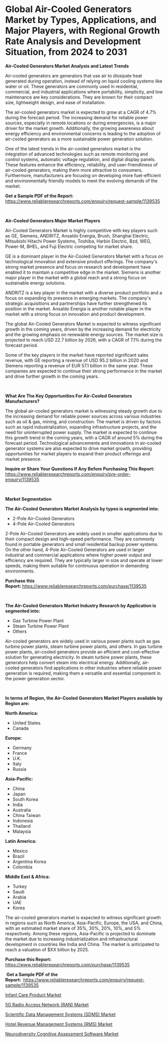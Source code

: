 <p><h1>Global Air-Cooled Generators Market by Types, Applications, and Major Players, with Regional Growth Rate Analysis and Development Situation, from 2024 to 2031</h1></p><p><strong>Air-Cooled Generators Market Analysis and Latest Trends</strong></p>
<p><p>Air-cooled generators are generators that use air to dissipate heat generated during operation, instead of relying on liquid cooling systems like water or oil. These generators are commonly used in residential, commercial, and industrial applications where portability, simplicity, and low maintenance are key considerations. They are known for their compact size, lightweight design, and ease of installation.</p><p>The air-cooled generators market is expected to grow at a CAGR of 4.7% during the forecast period. The increasing demand for reliable power sources, especially in remote locations or during emergencies, is a major driver for the market growth. Additionally, the growing awareness about energy efficiency and environmental concerns is leading to the adoption of air-cooled generators as a more sustainable power generation solution.</p><p>One of the latest trends in the air-cooled generators market is the integration of advanced technologies such as remote monitoring and control systems, automatic voltage regulation, and digital display panels. These features enhance the efficiency, reliability, and user-friendliness of air-cooled generators, making them more attractive to consumers. Furthermore, manufacturers are focusing on developing more fuel-efficient and environmentally friendly models to meet the evolving demands of the market.</p></p>
<p><strong>Get a Sample PDF of the Report:&nbsp;</strong> <a href="https://www.reliableresearchreports.com/enquiry/request-sample/1139535">https://www.reliableresearchreports.com/enquiry/request-sample/1139535</a></p>
<p>&nbsp;</p>
<p><strong>Air-Cooled Generators Major Market Players</strong></p>
<p><p>Air-Cooled Generators Market is highly competitive with key players such as GE, Siemens, ANDRITZ, Ansaldo Energia, Brush, Shanghai Electric, Mitsubishi Hitachi Power Systems, Toshiba, Harbin Electric, Bzd, WEG, Power-M, BHEL, and Fuji Electric competing for market share. </p><p>GE is a dominant player in the Air-Cooled Generators Market with a focus on technological innovation and extensive product offerings. The company's strong market presence and focus on research and development have enabled it to maintain a competitive edge in the market. Siemens is another major player in the market with a global reach and a strong focus on sustainable energy solutions.</p><p>ANDRITZ is a key player in the market with a diverse product portfolio and a focus on expanding its presence in emerging markets. The company's strategic acquisitions and partnerships have further strengthened its position in the market. Ansaldo Energia is another notable player in the market with a strong focus on innovation and product development.</p><p>The global Air-Cooled Generators Market is expected to witness significant growth in the coming years, driven by the increasing demand for electricity and the growing emphasis on renewable energy sources. The market size is projected to reach USD 22.7 billion by 2026, with a CAGR of 7.1% during the forecast period.</p><p>Some of the key players in the market have reported significant sales revenue, with GE reporting a revenue of USD 95.2 billion in 2020 and Siemens reporting a revenue of EUR 57.1 billion in the same year. These companies are expected to continue their strong performance in the market and drive further growth in the coming years.</p></p>
<p>&nbsp;</p>
<p><strong>What Are The Key Opportunities For Air-Cooled Generators Manufacturers?</strong></p>
<p><p>The global air-cooled generators market is witnessing steady growth due to the increasing demand for reliable power sources across various industries such as oil & gas, mining, and construction. The market is driven by factors such as rapid industrialization, expanding infrastructure projects, and the need for uninterrupted power supply. The market is expected to continue this growth trend in the coming years, with a CAGR of around 5% during the forecast period. Technological advancements and innovations in air-cooled generator systems are also expected to drive market growth, providing opportunities for market players to expand their product offerings and market presence.</p></p>
<p><strong>Inquire or Share Your Questions If Any Before Purchasing This Report:</strong> <a href="https://www.reliableresearchreports.com/enquiry/pre-order-enquiry/1139535">https://www.reliableresearchreports.com/enquiry/pre-order-enquiry/1139535</a></p>
<p>&nbsp;</p>
<p><strong>Market Segmentation</strong></p>
<p><strong>The Air-Cooled Generators Market Analysis by types is segmented into:</strong></p>
<p><ul><li>2-Pole Air-Cooled Generators</li><li>4-Pole Air-Cooled Generators</li></ul></p>
<p><p>2-Pole Air-Cooled Generators are widely used in smaller applications due to their compact design and high-speed performance. They are commonly found in portable generators and small residential backup power systems. On the other hand, 4-Pole Air-Cooled Generators are used in larger industrial and commercial applications where higher power output and efficiency are required. They are typically larger in size and operate at lower speeds, making them suitable for continuous operation in demanding environments.</p></p>
<p><strong>Purchase this Report:&nbsp;</strong><a href="https://www.reliableresearchreports.com/purchase/1139535">https://www.reliableresearchreports.com/purchase/1139535</a></p>
<p>&nbsp;</p>
<p><strong>The Air-Cooled Generators Market Industry Research by Application is segmented into:</strong></p>
<p><ul><li>Gas Turbine Power Plant</li><li>Steam Turbine Power Plant</li><li>Others</li></ul></p>
<p><p>Air-cooled generators are widely used in various power plants such as gas turbine power plants, steam turbine power plants, and others. In gas turbine power plants, air-cooled generators provide an efficient and cost-effective solution for generating electricity. In steam turbine power plants, these generators help convert steam into electrical energy. Additionally, air-cooled generators find applications in other industries where reliable power generation is required, making them a versatile and essential component in the power generation sector.</p></p>
<p>&nbsp;</p>
<p><strong>In terms of Region, the Air-Cooled Generators Market Players available by Region are:</strong></p>
<p>
    <p> <strong> North America: </strong>
        <ul>
            <li>United States</li>
            <li>Canada</li>
        </ul>
        </p> 
    <p> <strong> Europe: </strong>
        <ul>
            <li>Germany</li>
            <li>France</li>
            <li>U.K.</li>
            <li>Italy</li>
            <li>Russia</li>
        </ul>
        </p> 
    <p> <strong> Asia-Pacific: </strong>
        <ul>
            <li>China</li>
            <li>Japan</li>
            <li>South Korea</li>
            <li>India</li>
            <li>Australia</li>
            <li>China Taiwan</li>
            <li>Indonesia</li>
            <li>Thailand</li>
            <li>Malaysia</li>
        </ul>
        </p> 
    <p> <strong> Latin America: </strong>
        <ul>
            <li>Mexico</li>
            <li>Brazil</li>
            <li>Argentina Korea</li>
            <li>Colombia</li>
        </ul>
        </p> 
    <p> <strong> Middle East & Africa: </strong>
        <ul>
            <li>Turkey</li>
            <li>Saudi</li>
            <li>Arabia</li>
            <li>UAE</li>
            <li>Korea</li>
        </ul>
    </p>
    </p>
<p><p>The air-cooled generators market is expected to witness significant growth in regions such as North America, Asia-Pacific, Europe, the USA, and China, with an estimated market share of 35%, 30%, 20%, 10%, and 5% respectively. Among these regions, Asia-Pacific is projected to dominate the market due to increasing industrialization and infrastructural development in countries like India and China. The market is anticipated to reach a valuation of $XX billion by 2025.</p></p>
<p><strong>Purchase this Report: </strong><a href="https://www.reliableresearchreports.com/purchase/1139535">https://www.reliableresearchreports.com/purchase/1139535</a></p>
<p>&nbsp;<strong>Get a Sample PDF of the Report:&nbsp;&nbsp;</strong><a href="https://www.reliableresearchreports.com/enquiry/request-sample/1139535">https://www.reliableresearchreports.com/enquiry/request-sample/1139535</a></p>
<p><strong></strong></p>
<p><p><a href="https://medium.com/@jordanmendez766/infant-care-product-market-size-cagr-trends-2024-2030-46eff4e8da09">Infant Care Product Market</a></p><p><a href="https://medium.com/@petrawillms/5g-radio-access-network-ran-market-report-reveals-the-latest-trends-and-growth-opportunities-of-dc75ae4f1e60">5G Radio Access Network (RAN) Market</a></p><p><a href="https://medium.com/@petrawillms/scientific-data-management-systems-sdms-market-analysis-its-cagr-market-segmentation-and-global-db0c1371be0e">Scientific Data Management Systems (SDMS) Market</a></p><p><a href="https://medium.com/@petrawillms/analyzing-hotel-revenue-management-systems-rms-market-global-industry-perspective-and-forecast-d37a45b4bdc0">Hotel Revenue Management Systems (RMS) Market</a></p><p><a href="https://medium.com/@petrawillms/neurodiversity-cognitive-assessment-software-market-size-reveals-the-best-marketing-channels-in-48c7a7464e36">Neurodiversity Cognitive Assessment Software Market</a></p></p>